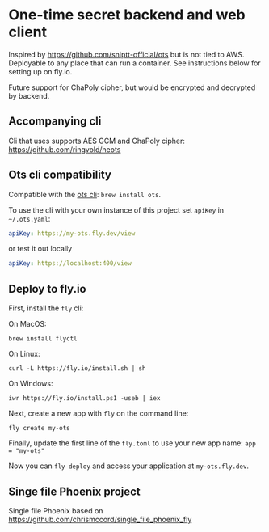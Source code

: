 # One-time secret backend and web client

Inspired by https://github.com/sniptt-official/ots but is not tied to AWS.
Deployable to any place that can run a container. See instructions below for setting up on fly.io.

Future support for ChaPoly cipher, but would be encrypted and decrypted by backend.

## Accompanying cli

Cli that uses supports AES GCM and ChaPoly cipher: https://github.com/ringvold/neots

## Ots cli compatibility

Compatible with the [ots cli](https://github.com/sniptt-official/ots): `brew install ots`. 

To use the cli with your own instance of this project set `apiKey` in `~/.ots.yaml`:

```yaml
apiKey: https://my-ots.fly.dev/view
```
or test it out locally

```yaml
apiKey: https://localhost:400/view
```

## Deploy to fly.io

First, install the `fly` cli:

On MacOS:

```shell
brew install flyctl
```

On Linux:

```shell
curl -L https://fly.io/install.sh | sh
```

On Windows:

```shell
iwr https://fly.io/install.ps1 -useb | iex
```

Next, create a new app with `fly` on the command line:


```shell
fly create my-ots
```

Finally, update the first line of the `fly.toml` to use your new app name: `app = "my-ots"`

Now you can `fly deploy` and access your application at `my-ots.fly.dev`.

## Singe file Phoenix project

Single file Phoenix based on https://github.com/chrismccord/single_file_phoenix_fly
